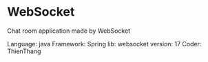 # WebSocket
Chat room application made by WebSocket

Language:   java
Framework:  Spring
lib:        websocket
version:    17
Coder:      ThienThang
